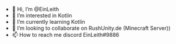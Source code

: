 - 👋 Hi, I’m @EinLeith
- 👀 I’m interested in Kotlin
- 🌱 I’m currently learning Kotlin
- 💞️ I’m looking to collaborate on RushUnity.de (Minecraft Server))
- 📫 How to reach me discord EinLeith#9886
<!---
EinLeith/EinLeith is a ✨ special ✨ repository because its `README.md` (this file) appears on your GitHub profile.
You can click the Preview link to take a look at your changes.
--->
